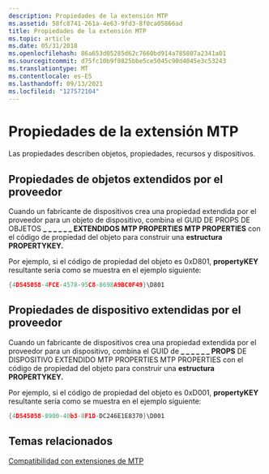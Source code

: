 ```yaml
---
description: Propiedades de la extensión MTP
ms.assetid: 58fc8741-261a-4e63-9fd3-8f0ca05866ad
title: Propiedades de la extensión MTP
ms.topic: article
ms.date: 05/31/2018
ms.openlocfilehash: 86a653d05285d62c7660bd914a785807a2341a01
ms.sourcegitcommit: d75fc10b9f0825bbe5ce5045c90d4045e3c53243
ms.translationtype: MT
ms.contentlocale: es-ES
ms.lasthandoff: 09/13/2021
ms.locfileid: "127572104"
---
```

# <a name="mtp-extension-properties"></a>Propiedades de la extensión MTP

Las propiedades describen objetos, propiedades, recursos y dispositivos.

## <a name="vendor-extended-object-properties"></a>Propiedades de objetos extendidos por el proveedor

Cuando un fabricante de dispositivos crea una propiedad extendida por el proveedor para un objeto de dispositivo, combina el GUID DE PROPS DE OBJETOS **\_ \_ \_ \_ \_ \_ EXTENDIDOS MTP PROPERTIES MTP PROPERTIES** con el código de propiedad del objeto para construir una **estructura PROPERTYKEY.**

Por ejemplo, si el código de propiedad del objeto es 0xD801, **propertyKEY** resultante sería como se muestra en el ejemplo siguiente:


```C++
{4D545058-4FCE-4578-95C8-8698A9BC0F49}\D801
```



## <a name="vendor-extended-device-properties"></a>Propiedades de dispositivo extendidas por el proveedor

Cuando un fabricante de dispositivos crea una propiedad extendida por el proveedor para un dispositivo, combina el GUID de **\_ \_ \_ \_ \_ \_ PROPS** DE DISPOSITIVO EXTENDIDO MTP PROPERTIES MTP PROPERTIES con el código de propiedad del objeto para construir una **estructura PROPERTYKEY.**

Por ejemplo, si el código de propiedad del objeto es 0xD001, **propertyKEY** resultante sería como se muestra en el ejemplo siguiente:


```C++
{4D545058-8900-40b3-8F1D-DC246E1E8370}\D001
```



## <a name="related-topics"></a>Temas relacionados

<dl> <dt>

[Compatibilidad con extensiones de MTP](supporting-mtp-extensions.md)
</dt> </dl>

 

 



